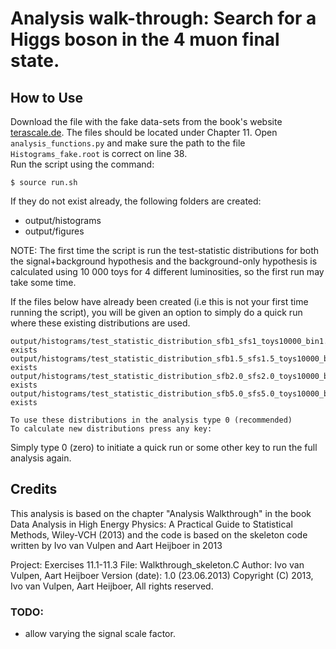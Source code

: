 # Analysis walk-through: Search for a Higgs boson in the 4 muon final state.

## How to Use
Download the file with the fake data-sets from the book's website [terascale.de](https://www.terascale.de/e211693/index_eng.html#terascale_e211716). The files should be located under Chapter 11.
Open `analysis_functions.py` and make sure the path to the file `Histograms_fake.root` is correct on line 38.  
Run the script using the command:
```
$ source run.sh
```
If they do not exist already, the following folders are created:
- output/histograms
- output/figures

NOTE: The first time the script is run the test-statistic distributions for both the signal+background hypothesis and the background-only hypothesis is calculated using 10 000 toys for 4 different luminosities, so the first run may take some time.

If the files below have already been created (i.e this is not your first time running the script), you will be given an option to simply do a quick run where these existing distributions are used.

```
output/histograms/test_statistic_distribution_sfb1_sfs1_toys10000_bin1.root exists
output/histograms/test_statistic_distribution_sfb1.5_sfs1.5_toys10000_bin10.root exists
output/histograms/test_statistic_distribution_sfb2.0_sfs2.0_toys10000_bin10.root exists
output/histograms/test_statistic_distribution_sfb5.0_sfs5.0_toys10000_bin10.root exists

To use these distributions in the analysis type 0 (recommended)
To calculate new distributions press any key:
```
Simply type 0 (zero) to initiate a quick run or some other key to run the full analysis again.

## Credits
This analysis is based on the chapter "Analysis Walkthrough" in the book Data Analysis in High Energy Physics: A Practical Guide to Statistical Methods, Wiley-VCH (2013) and the code is based on the skeleton code written by Ivo van Vulpen and Aart Heijboer in 2013

Project:        Exercises 11.1-11.3
File:           Walkthrough_skeleton.C
Author:         Ivo van Vulpen, Aart Heijboer
Version (date): 1.0 (23.06.2013)
Copyright (C) 2013, Ivo van Vulpen, Aart Heijboer, All rights reserved.

### TODO:
- allow varying the signal scale factor.
